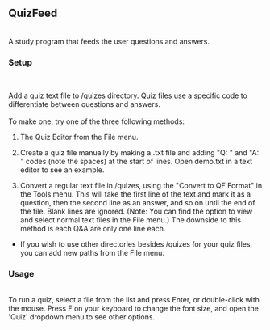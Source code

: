 ## QuizFeed
<br>
A study program that feeds the user questions and answers.

### Setup
<br>

Add a quiz text file to /quizes directory. Quiz files use a specific code to differentiate between questions and answers. <br><br>To make one, try one of the three following methods:

1. The Quiz Editor from the File menu.

2. Create a quiz file manually by making a .txt file and adding "Q: " and "A: " codes (note the spaces) at the start of lines. Open demo.txt in a text editor to see an example.

3. Convert a regular text file in /quizes, using the "Convert to QF Format" in the Tools menu. This will take the first line of the text and mark it as a question, then the second line as an answer, and so on until the end of the file. Blank lines are ignored. (Note: You can find the option to view and select normal text files in the File menu.) The downside to this method is each Q&A are only one line each.

* If you wish to use other directories besides /quizes for your quiz files, you can add new paths from the File menu.

### Usage
<br>
To run a quiz, select a file from the list and press Enter, or double-click with the mouse. Press F on your keyboard to change the font size, and open the 'Quiz' dropdown menu to see other options.
